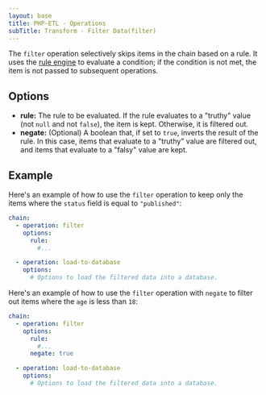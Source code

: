 ```yaml
---
layout: base
title: PHP-ETL - Operations
subTitle: Transform - Filter Data(filter)
---
```


The `filter` operation selectively skips items in the chain based on a rule. It uses the [rule engine](/doc/20-operations/40-transform/030-rule-transformer) to evaluate a condition; if the condition is not met, the item is not passed to subsequent operations.

## Options

- **rule:** The rule to be evaluated. If the rule evaluates to a "truthy" value (not `null` and not `false`), the item is kept. Otherwise, it is filtered out.
- **negate:** (Optional) A boolean that, if set to `true`, inverts the result of the rule. In this case, items that evaluate to a "truthy" value are filtered out, and items that evaluate to a "falsy" value are kept.

## Example

Here's an example of how to use the `filter` operation to keep only the items where the `status` field is equal to `"published"`:

```yaml
chain:
  - operation: filter
    options:
      rule:
        #...

  - operation: load-to-database
    options:
      # Options to load the filtered data into a database.
```

Here's an example of how to use the `filter` operation with `negate` to filter out items where the `age` is less than `18`:

```yaml
chain:
  - operation: filter
    options:
      rule:
        #...
      negate: true

  - operation: load-to-database
    options:
      # Options to load the filtered data into a database.
```
